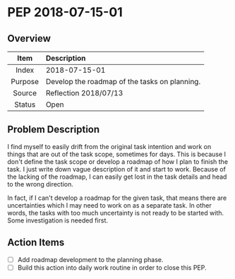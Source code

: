 # PEP 2018-07-15-01

## Overview

| Item | Description |
|:----:|:------------|
| Index | 2018-07-15-01 |
| Purpose | Develop the roadmap of the tasks on planning.  |
| Source | Reflection 2018/07/13 |
| Status | Open |

## Problem Description

I find myself to easily drift from the original task intention and work on things that are out of the task scope, sometimes for days. This is because I don't define the task scope or develop a roadmap of how I plan to finish the task. I just write down vague description of it and start to work. Because of the lacking of the roadmap, I can easily get lost in the task details and head to the wrong direction.

In fact, if I can't develop a roadmap for the given task, that means there are uncertainties which I may need to work on as a separate task. In other words, the tasks with too much uncertainty is not ready to be started with. Some investigation is needed first.

## Action Items

- [ ] Add roadmap development to the planning phase.
- [ ] Build this action into daily work routine in order to close this PEP.